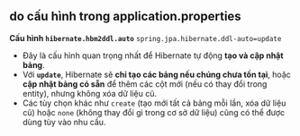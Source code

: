 

## do cấu hình trong application.properties
**Cấu hình `hibernate.hbm2ddl.auto`**
`spring.jpa.hibernate.ddl-auto=update`

- Đây là cấu hình quan trọng nhất để Hibernate tự động **tạo và cập nhật bảng**.
- Với **`update`**, Hibernate sẽ **chỉ tạo các bảng nếu chúng chưa tồn tại**, hoặc **cập nhật bảng có sẵn** để thêm các cột mới (nếu có thay đổi trong entity), nhưng không xóa dữ liệu cũ.
- Các tùy chọn khác như `create` (tạo mới tất cả bảng mỗi lần, xóa dữ liệu cũ) hoặc `none` (không thay đổi gì trong cơ sở dữ liệu) cũng có thể được dùng tùy vào nhu cầu.